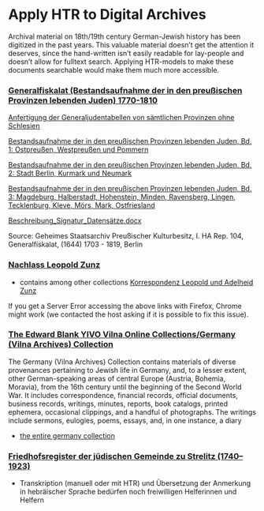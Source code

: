 # Apply HTR to Digital Archives

Archival material on 18th/19th century German-Jewish history has been digitized in the past years. This valuable material doesn’t get the attention it deserves, since the hand-written isn’t easily readable for lay-people and doesn’t allow for fulltext search. Applying HTR-models to make these documents searchable would make them much more accessible.

### [Generalfiskalat (Bestandsaufnahme der in den preußischen Provinzen lebenden Juden) 1770-1810](https://archivdatenbank.gsta.spk-berlin.de/midosasearch-gsta/MidosaSEARCH/i_ha_rep_104/index.htm)
[Anfertigung der Generaljudentabellen von sämtlichen Provinzen ohne Schlesien](https://dfg-viewer.de/show?set[image]=1&set[debug]=0&set[mets]=https%3A%2F%2Farchivdatenbank.gsta.spk-berlin.de%2Fmidosasearch-gsta%2FMidosaSEARCH%2Fi_ha_rep_104%2Fmets%2FI.%2520HA%2520Rep.%2520104%252C%2520IV%2520A%2520Nr.%2520377%2Fxml_with_content.xml%2FGStA_i_ha_rep_104_3_1_2%2FGStA_i_ha_rep_104_I_HA_Rep_104_IV_A_Nr_377%2FI.%2520HA%2520Rep.%2520104%252C%2520IV%2520A%2520Nr.%2520377%250A%2520%2520%2520%2520%2520%2520%2520%2520%2520%2520%2520%2520%2520%2520%2520%2520%2520%2520%2520%2520%2520)

[Bestandsaufnahme der in den preußischen Provinzen lebenden Juden, Bd. 1: Ostpreußen, Westpreußen und Pommern](https://dfg-viewer.de/show?set[image]=1&set[debug]=0&set[mets]=https%3A%2F%2Farchivdatenbank.gsta.spk-berlin.de%2Fmidosasearch-gsta%2FMidosaSEARCH%2Fi_ha_rep_104%2Fmets%2FI.%2520HA%2520Rep.%2520104%252C%2520IV%2520C%2520Nr.%2520236a%2Fxml_with_content.xml%2FGStA_i_ha_rep_104_3_1_2%2FGStA_i_ha_rep_104_I_HA_Rep_104_IV_C_Nr_236a%2FI.%2520HA%2520Rep.%2520104%252C%2520IV%2520C%2520Nr.%2520236a%250A%2520%2520%2520%2520%2520%2520%2520%2520%2520%2520%2520%2520%2520%2520%2520%2520%2520%2520%2520%2520%2520)

[Bestandsaufnahme der in den preußischen Provinzen lebenden Juden, Bd. 2: Stadt Berlin, Kurmark und Neumark](https://dfg-viewer.de/show?set[image]=1&set[debug]=0&set[mets]=https%3A%2F%2Farchivdatenbank.gsta.spk-berlin.de%2Fmidosasearch-gsta%2FMidosaSEARCH%2Fi_ha_rep_104%2Fmets%2FI.%2520HA%2520Rep.%2520104%252C%2520IV%2520C%2520Nr.%2520236b%2Fxml_with_content.xml%2FGStA_i_ha_rep_104_3_1_2%2FGStA_i_ha_rep_104_I_HA_Rep_104_IV_C_Nr_236b%2FI.%2520HA%2520Rep.%2520104%252C%2520IV%2520C%2520Nr.%2520236b%250A%2520%2520%2520%2520%2520%2520%2520%2520%2520%2520%2520%2520%2520%2520%2520%2520%2520%2520%2520%2520%2520)

[Bestandsaufnahme der in den preußischen Provinzen lebenden Juden, Bd. 3: Magdeburg, Halberstadt, Hohenstein, Minden, Ravensberg, Lingen, Tecklenburg, Kleve, Mörs, Mark, Ostfriesland](https://dfg-viewer.de/show?set[image]=1&set[debug]=0&set[mets]=https%3A%2F%2Farchivdatenbank.gsta.spk-berlin.de%2Fmidosasearch-gsta%2FMidosaSEARCH%2Fi_ha_rep_104%2Fmets%2FI.%2520HA%2520Rep.%2520104%252C%2520IV%2520C%2520Nr.%2520236c%2Fxml_with_content.xml%2FGStA_i_ha_rep_104_3_1_2%2FGStA_i_ha_rep_104_I_HA_Rep_104_IV_C_Nr_236c%2FI.%2520HA%2520Rep.%2520104%252C%2520IV%2520C%2520Nr.%2520236c%250A%2520%2520%2520%2520%2520%2520%2520%2520%2520%2520%2520%2520%2520%2520%2520%2520%2520%2520%2520%2520%2520) 

[Beschreibung_Signatur_Datensätze.docx](https://github.com/mmz-potsdam/HTR-Digital-Archives/files/9547398/Beschreibung_Signatur_Datensatze.docx)

Source: Geheimes Staatsarchiv Preußischer Kulturbesitz, I. HA Rep. 104, Generalfiskalat, (1644) 1703 - 1819, Berlin

### [Nachlass Leopold Zunz](http://www.jewish-archives.org/nav/classification/11171)
* contains among other collections [Korrespondenz Leopold und Adelheid Zunz](http://www.jewish-archives.org/nav/classification/112713)

If you get a Server Error accessing the above links with Firefox, Chrome might work (we contacted the host asking if it is possible to fix this issue).

### [The Edward Blank YIVO Vilna Online Collections/Germany (Vilna Archives) Collection](https://archives.cjh.org/repositories/7/resources/3613?sa=D&source=editors&ust=1642452199574426&usg=AOvVaw3NParKMj7KzOxlgiJ62Znl)
The Germany (Vilna Archives) Collection contains materials of diverse provenances pertaining to Jewish life in Germany, and, to a lesser extent, other German-speaking areas of central Europe (Austria, Bohemia, Moravia), from the 16th century until the beginning of the Second World War. It includes correspondence, financial records, official documents, business records, writings, minutes, reports, book catalogs, printed ephemera, occasional clippings, and a handful of photographs. The writings include sermons, eulogies, poems, essays, and, in one instance, a diary 
* [the entire germany collection](https://dh-jewish.zulipchat.com/user_uploads/32724/AzcAB1YmJsKK1sg0VAPu8O1x/RG31-Germany.pdf)

### [Friedhofsregister der jüdischen Gemeinde zu Strelitz (1740–1923)](https://sprache.hypotheses.org/2281)
* Transkription (manuell oder mit HTR) und Übersetzung der Anmerkung in hebräischer Sprache bedürfen noch freiwilligen Helferinnen und Helfern

